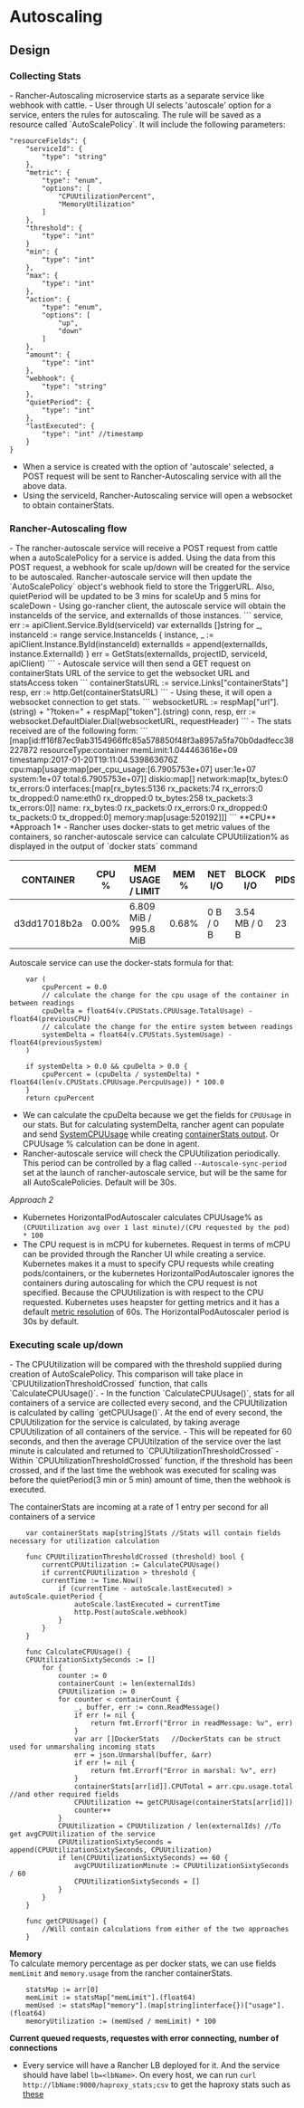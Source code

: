 <h1> Autoscaling </h1>

<h2> Design </h2>
<h3> Collecting Stats </h3>
- Rancher-Autoscaling microservice starts as a separate service like webhook with cattle. 
- User through UI selects 'autoscale' option for a service, enters the rules for autoscaling. The rule will be saved as a resource called `AutoScalePolicy`. It will include the following parameters: </br>

```
"resourceFields": {
	"serviceId": {
		"type": "string"
	},
	"metric": {
		"type": "enum",
		"options": [
			"CPUUtilizationPercent",
			"MemoryUtilization"
		]
	},
	"threshold": {
		"type": "int"
	}
	"min": {
		"type": "int"
	},
	"max": {
		"type": "int"
	},
	"action": {
		"type": "enum",
		"options": [
			"up",
			"down"
		]
	},
	"amount": {
		"type": "int"
	},
	"webhook": {
		"type": "string"
	},
	"quietPeriod": {
		"type": "int"
	},
	"lastExecuted": {
		"type": "int" //timestamp
	}
}
```
- When a service is created with the option of 'autoscale' selected, a POST request will be sent to Rancher-Autoscaling service with all the above data.
- Using the serviceId, Rancher-Autoscaling service will open a websocket to obtain containerStats.

<h3> Rancher-Autoscaling flow </h3>
- The rancher-autoscale service will receive a POST request from cattle when a autoScalePolicy for a service is added. Using the data from this POST request, a webhook for scale up/down will be created for the service to be autoscaled. Rancher-autoscale service will then update the `AutoScalePolicy` object's webhook field to store the TriggerURL. Also, quietPeriod will be updated to be 3 mins for scaleUp and 5 mins for scaleDown
- Using go-rancher client, the autoscale service will obtain the instanceIds of the service, and externalIds of those instances.
```
	service, err := apiClient.Service.ById(serviceId)
	var externalIds []string
	for _, instanceId := range service.InstanceIds {
		instance, _ := apiClient.Instance.ById(instanceId)
		externalIds = append(externalIds, instance.ExternalId)
	}
	err = GetStats(externalIds, projectID, serviceId, apiClient)
```
- Autoscale service will then send a GET request on containerStats URL of the service to get the websocket URL and statsAccess token
```
	containerStatsURL := service.Links["containerStats"]
	resp, err := http.Get(containerStatsURL)
```
- Using these, it will open a websocket connection to get stats. 
```
	websocketURL := respMap["url"].(string) + "?token=" + respMap["token"].(string)
	conn, resp, err := websocket.DefaultDialer.Dial(websocketURL, requestHeader)
```
- The stats received are of the following form:
```
[map[id:ff16f87ec9ab3154966ffc85a578850f48f3a8957a5fa70b0dadfecc38227872 resourceType:container memLimit:1.044463616e+09
timestamp:2017-01-20T19:11:04.539863676Z cpu:map[usage:map[per_cpu_usage:[6.7905753e+07] user:1e+07 system:1e+07
total:6.7905753e+07]] diskio:map[] network:map[tx_bytes:0 tx_errors:0 interfaces:[map[rx_bytes:5136 rx_packets:74 rx_errors:0
tx_dropped:0 name:eth0 rx_dropped:0 tx_bytes:258 tx_packets:3 tx_errors:0]] name: rx_bytes:0 rx_packets:0 rx_errors:0
rx_dropped:0 tx_packets:0 tx_dropped:0] memory:map[usage:520192]]]
```
**CPU**</br>
*Approach 1*
- Rancher uses docker-stats to get metric values of the containers, so rancher-autoscale service can calculate CPUUtilization% as displayed in the output of `docker stats` command </br>

CONTAINER  | CPU % | MEM USAGE / LIMIT | MEM % | NET I/O | BLOCK I/O | PIDS
--- | --- | --- | --- | --- | --- | ---
d3dd17018b2a | 0.00% | 6.809 MiB / 995.8 MiB | 0.68% | 0 B / 0 B | 3.54 MB / 0 B | 23

Autoscale service can use the docker-stats formula for that:
```
	var (
		cpuPercent = 0.0
		// calculate the change for the cpu usage of the container in between readings
		cpuDelta = float64(v.CPUStats.CPUUsage.TotalUsage) - float64(previousCPU)
		// calculate the change for the entire system between readings
		systemDelta = float64(v.CPUStats.SystemUsage) - float64(previousSystem)
	)

	if systemDelta > 0.0 && cpuDelta > 0.0 {
		cpuPercent = (cpuDelta / systemDelta) * float64(len(v.CPUStats.CPUUsage.PercpuUsage)) * 100.0
	}
	return cpuPercent
```
- We can calculate the cpuDelta because we get the fields for `CPUUsage` in our stats. But for calculating systemDelta, rancher agent can populate and send [SystemCPUUsage](https://github.com/rancher/agent/blob/master/service/hostapi/stats/common.go#L176) while creating [containerStats output](https://github.com/rancher/agent/blob/0ae80b3770320680a23d2fe41edd08fa11ccdced/service/hostapi/stats/stats_unix.go#L11). Or CPUUsage % calculation can be done in agent.
- Rancher-autoscale service will check the CPUUtilization periodically. This period can be controlled by a flag called `--Autoscale-sync-period` set at the launch of rancher-autoscale service, but will be the same for all AutoScalePolicies. Default will be 30s.

*Approach 2*
- Kubernetes HorizontalPodAutoscaler calculates CPUUsage% as 
`(CPUUtilization avg over 1 last minute)/(CPU requested by the pod) * 100`
- The CPU request is in mCPU for kubernetes. Request in terms of mCPU can be provided through the Rancher UI while creating a service. Kubernetes makes it a must to specify CPU requests while creating pods/containers, or the kubernetes HorizontalPodAutoscaler ignores the containers during autoscaling for which the CPU request is not specified. Because the CPUUtilization is with respect to the CPU requested. Kubernetes uses heapster for getting metrics and it has a default [metric resolution](https://github.com/kubernetes/heapster/blob/e19c9fb0d78695ce02e34afc821be5525f70f1d7/metrics/options/options.go#L56) of 60s. The HorizontalPodAutoscaler period is 30s by default.

<h3> Executing scale up/down </h3>
- The CPUUtilization will be compared with the threshold supplied during creation of AutoScalePolicy. This comparison will take place in `CPUUtilizationThresholdCrossed` function, that calls `CalculateCPUUsage()`. 
- In the function `CalculateCPUUsage()`, stats for all containers of a service are collected every second, and the CPUUtilization is calculated by calling `getCPUUsage()`. At the end of every second, the CPUUtilization for the service is calculated, by taking average CPUUtilization of all containers of the service.
- This will be repeated for 60 seconds, and then the average CPUUtilzation of the service over the last minute is calculated and returned to `CPUUtilizationThresholdCrossed`
- Within `CPUUtilizationThresholdCrossed` function, if the threshold has been crossed, and if the last time the webhook was executed for scaling was before the quietPeriod(3 min or 5 min) amount of time, then the webhook is executed. 

The containerStats are incoming at a rate of 1 entry per second for all containers of a service
```
	var containerStats map[string]Stats	//Stats will contain fields necessary for utilization calculation
	
	func CPUUtilizationThresholdCrossed (threshold) bool {
		currentCPUUtilization := CalculateCPUUsage()
		if currentCPUUtilization > threshold {
		currentTime := Time.Now()
			if (currentTime - autoScale.lastExecuted) > autoScale.quietPeriod {
				autoScale.lastExecuted = currentTime
				http.Post(autoScale.webhook)
			}
		}
	}
	
	func CalculateCPUUsage() {
	CPUUtilizationSixtySeconds := []
		for {
			counter := 0
			containerCount := len(externalIds)
			CPUUtilization := 0
			for counter < containerCount {
				_, buffer, err := conn.ReadMessage()
				if err != nil {
					return fmt.Errorf("Error in readMessage: %v", err)
				}
				var arr []DockerStats	//DockerStats can be struct used for unmarshaling incoming stats
				err = json.Unmarshal(buffer, &arr)
				if err != nil {
					return fmt.Errorf("Error in marshal: %v", err)
				}
				containerStats[arr[id]].CPUTotal = arr.cpu.usage.total //and other required fields
				CPUUtilization += getCPUUsage(containerStats[arr[id]]) 
				counter++
			}
			CPUUtilization = CPUUtilization / len(externalIds) //To get avgCPUUtilization of the service
			CPUUtilizationSixtySeconds = append(CPUUtilizationSixtySeconds, CPUUtilization)
			if len(CPUUtilizationSixtySeconds) == 60 {
				avgCPUUtilizationMinute := CPUUtilizationSixtySeconds / 60
				CPUUtilizationSixtySeconds = []
			}
		}
	}
	
	func getCPUUsage() {
		//Will contain calculations from either of the two approaches
	}
```

**Memory**</br>
To calculate memory percentage as per docker stats, we can use fields `memLimit` and `memory.usage` from the rancher containerStats. 
```
	statsMap := arr[0]
	memLimit := statsMap["memLimit"].(float64)
	memUsed := statsMap["memory"].(map[string]interface{})["usage"].(float64)
	memoryUtilization := (memUsed / memLimit) * 100
```

**Current queued requests, requestes with error connecting, number of connections**
- Every service will have a Rancher LB deployed for it. And the service should have label `lb=<lbName>`. On every host, we can run `curl http://lbName:9000/haproxy_stats;csv` to get the haproxy stats such as [these](https://cbonte.github.io/haproxy-dconv/configuration-1.5.html#9.1)
